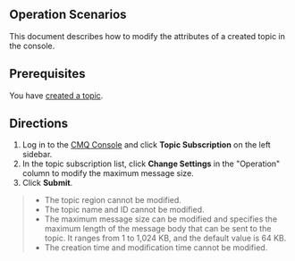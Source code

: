 ## Operation Scenarios
This document describes how to modify the attributes of a created topic in the console.

## Prerequisites
You have [created a topic](https://intl.cloud.tencent.com/document/product/406/6907).

## Directions
1. Log in to the [CMQ Console](https://console.cloud.tencent.com/cmq) and click **Topic Subscription** on the left sidebar.
2. In the topic subscription list, click **Change Settings** in the "Operation" column to modify the maximum message size.
3. Click **Submit**.

>
> - The topic region cannot be modified.
 >- The topic name and ID cannot be modified.
> - The maximum message size can be modified and specifies the maximum length of the message body that can be sent to the topic. It ranges from 1 to 1,024 KB, and the default value is 64 KB.
 >- The creation time and modification time cannot be modified.
